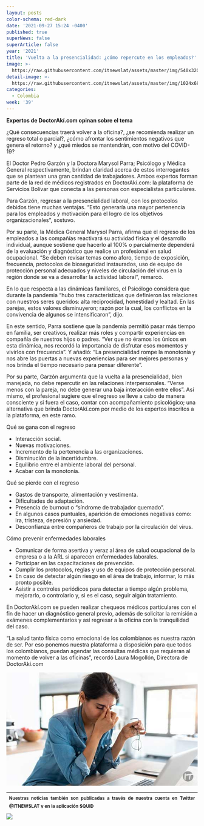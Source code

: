```yaml
---
layout: posts
color-schema: red-dark
date: '2021-09-27 15:24 -0400'
published: true
superNews: false
superArticle: false
year: '2021'
title: 'Vuelta a la presencialidad: ¿cómo repercute en los empleados?'
image: >-
  https://raw.githubusercontent.com/itnewslat/assets/master/img/540x320/Stress-Laboral-p.jpg
detail-image: >-
  https://raw.githubusercontent.com/itnewslat/assets/master/img/1024x680/Stress-Laboral-g.jpg
categories:
  - Colombia
week: '39'
---
```

**Expertos de DoctorAkí.com opinan sobre el tema**

¿Qué consecuencias traerá volver a la oficina?, ¿se recomienda realizar un regreso total o parcial?, ¿cómo afrontar los sentimientos negativos que genera el retorno? y ¿qué miedos se mantendrán, con motivo del COVID-19? 

El Doctor Pedro Garzón y la Doctora Marysol Parra; Psicólogo y Médica General respectivamente, brindan claridad acerca de estos interrogantes que se plantean una gran cantidad de trabajadores. Ambos expertos forman parte de la red de médicos registrados en DoctorAkí.com: la plataforma de Servicios Bolívar que conecta a las personas con especialistas particulares.

Para Garzón, regresar a la presencialidad laboral, con los protocolos debidos tiene muchas ventajas. “Esto generaría una mayor pertenencia para los empleados y motivación para el logro de los objetivos organizacionales”, sostuvo. 

Por su parte, la Médica General Marysol Parra, afirma que el regreso de los empleados a las compañías reactivará su actividad física y el desarrollo individual, aunque sostiene que hacerlo al 100% o parcialmente dependerá de la evaluación y diagnóstico que realice un profesional en salud ocupacional. “Se deben revisar temas como aforo, tiempo de exposición, frecuencia, protocolos de bioseguridad instaurados, uso de equipo de protección personal adecuados y niveles de circulación del virus en la región donde se va a desarrollar la actividad laboral”, remarcó.

En lo que respecta a las dinámicas familiares, el Psicólogo considera que durante la pandemia “hubo tres características que definieron las relaciones con nuestros seres queridos: alta reciprocidad, honestidad y lealtad. En las parejas, estos valores disminuyeron; razón por la cual, los conflictos en la convivencia de algunos se intensificaron”, dijo.

En este sentido, Parra sostiene que la pandemia permitió pasar más tiempo en familia, ser creativos, realizar más roles y compartir experiencias en compañía de nuestros hijos o padres. “Ver que no éramos los únicos en esta dinámica, nos recordó la importancia de disfrutar esos momentos y vivirlos con frecuencia”. Y añadió: “La presencialidad rompe la monotonía y nos abre las puertas a nuevas experiencias para ser mejores personas y nos brinda el tiempo necesario para pensar diferente”.

Por su parte, Garzón argumenta que la vuelta a la presencialidad, bien manejada, no debe repercutir en las relaciones interpersonales. “Verse menos con la pareja, no debe generar una baja interacción entre ellos”. Así mismo, el profesional sugiere que el regreso se lleve a cabo de manera consciente y si fuera el caso, contar con acompañamiento psicológico; una alternativa que brinda DoctorAkí.com por medio de los expertos inscritos a la plataforma, en este ramo.

Qué se gana con el regreso
- Interacción social.
- Nuevas motivaciones.
- Incremento de la pertenencia a las organizaciones.
- Disminución de la incertidumbre.
- Equilibrio entre el ambiente laboral del personal.
- Acabar con la monotonía.

Qué se pierde con el regreso
- Gastos de transporte, alimentación y vestimenta.
- Dificultades de adaptación.
- Presencia de burnout o “síndrome de trabajador quemado”.
- En algunos casos puntuales, aparición de emociones negativas como: ira, tristeza, depresión y ansiedad.
- Desconfianza entre compañeros de trabajo por la circulación del virus.

Cómo prevenir enfermedades laborales
- Comunicar de forma asertiva y veraz al área de salud ocupacional de la empresa o a la ARL si aparecen enfermedades laborales.
- Participar en las capacitaciones de prevención.
- Cumplir los protocolos, reglas y uso de equipos de protección personal.
- En caso de detectar algún riesgo en el área de trabajo, informar, lo más pronto posible.
- Asistir a controles periódicos para detectar a tiempo algún problema, mejorarlo, o controlarlo y, si es el caso, seguir algún tratamiento.

En DoctorAkí.com se pueden realizar chequeos médicos particulares con el fin de hacer un diagnóstico general previo, además de solicitar la remisión a exámenes complementarios y así regresar a la oficina con la tranquilidad del caso.

“La salud tanto física como emocional de los colombianos es nuestra razón de ser. Por eso ponemos nuestra plataforma a disposición para que todos los colombianos, puedan agendar las consultas médicas que requieran al momento de volver a las oficinas”, recordó Laura Mogollón, Directora de DoctorAkí.com

![](https://raw.githubusercontent.com/itnewslat/assets/master/img/540x320/Stress-Laboral-p.jpg)

<table style="height: 42px;" width="569">
<tbody>
<tr>
<td style="text-align: justify;"><sub><strong>Nuestras noticias también son publicadas a través de nuestra cuenta en Twitter <a href="https://twitter.com/itnewslat?lang=es">@ITNEWSLAT</a> y en la aplicación <a href="https://squidapp.co/en/">SQUID</a></strong></sub></td>
</tr>
</tbody>
</table>

<img src="https://tracker.metricool.com/c3po.jpg?hash=56f88a41e39ab42c063cc51676587a04"/>